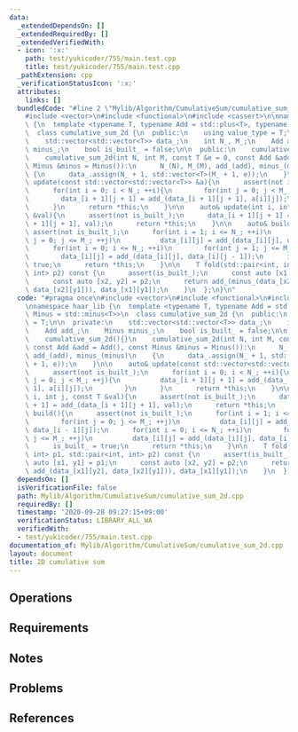 ```yaml
---
data:
  _extendedDependsOn: []
  _extendedRequiredBy: []
  _extendedVerifiedWith:
  - icon: ':x:'
    path: test/yukicoder/755/main.test.cpp
    title: test/yukicoder/755/main.test.cpp
  _pathExtension: cpp
  _verificationStatusIcon: ':x:'
  attributes:
    links: []
  bundledCode: "#line 2 \"Mylib/Algorithm/CumulativeSum/cumulative_sum_2d.cpp\"\n\
    #include <vector>\n#include <functional>\n#include <cassert>\n\nnamespace haar_lib\
    \ {\n  template <typename T, typename Add = std::plus<T>, typename Minus = std::minus<T>>\n\
    \  class cumulative_sum_2d {\n  public:\n    using value_type = T;\n\n  private:\n\
    \    std::vector<std::vector<T>> data_;\n    int N_, M_;\n    Add add_;\n    Minus\
    \ minus_;\n    bool is_built_ = false;\n\n  public:\n    cumulative_sum_2d(){}\n\
    \    cumulative_sum_2d(int N, int M, const T &e = 0, const Add &add = Add(), const\
    \ Minus &minus = Minus()):\n      N_(N), M_(M), add_(add), minus_(minus)\n   \
    \ {\n      data_.assign(N_ + 1, std::vector<T>(M_ + 1, e));\n    }\n\n    auto&\
    \ update(const std::vector<std::vector<T>> &a){\n      assert(not is_built_);\n\
    \      for(int i = 0; i < N_; ++i){\n        for(int j = 0; j < M_; ++j){\n  \
    \        data_[i + 1][j + 1] = add_(data_[i + 1][j + 1], a[i][j]);\n        }\n\
    \      }\n      return *this;\n    }\n\n    auto& update(int i, int j, const T\
    \ &val){\n      assert(not is_built_);\n      data_[i + 1][j + 1] = add_(data_[i\
    \ + 1][j + 1], val);\n      return *this;\n    }\n\n    auto& build(){\n     \
    \ assert(not is_built_);\n      for(int i = 1; i <= N_; ++i)\n        for(int\
    \ j = 0; j <= M_; ++j)\n          data_[i][j] = add_(data_[i][j], data_[i - 1][j]);\n\
    \      for(int i = 0; i <= N_; ++i)\n        for(int j = 1; j <= M_; ++j)\n  \
    \        data_[i][j] = add_(data_[i][j], data_[i][j - 1]);\n      is_built_ =\
    \ true;\n      return *this;\n    }\n\n    T fold(std::pair<int, int> p1, std::pair<int,\
    \ int> p2) const {\n      assert(is_built_);\n      const auto [x1, y1] = p1;\n\
    \      const auto [x2, y2] = p2;\n      return add_(minus_(data_[x2][y2], add_(data_[x1][y2],\
    \ data_[x2][y1])), data_[x1][y1]);\n    }\n  };\n}\n"
  code: "#pragma once\n#include <vector>\n#include <functional>\n#include <cassert>\n\
    \nnamespace haar_lib {\n  template <typename T, typename Add = std::plus<T>, typename\
    \ Minus = std::minus<T>>\n  class cumulative_sum_2d {\n  public:\n    using value_type\
    \ = T;\n\n  private:\n    std::vector<std::vector<T>> data_;\n    int N_, M_;\n\
    \    Add add_;\n    Minus minus_;\n    bool is_built_ = false;\n\n  public:\n\
    \    cumulative_sum_2d(){}\n    cumulative_sum_2d(int N, int M, const T &e = 0,\
    \ const Add &add = Add(), const Minus &minus = Minus()):\n      N_(N), M_(M),\
    \ add_(add), minus_(minus)\n    {\n      data_.assign(N_ + 1, std::vector<T>(M_\
    \ + 1, e));\n    }\n\n    auto& update(const std::vector<std::vector<T>> &a){\n\
    \      assert(not is_built_);\n      for(int i = 0; i < N_; ++i){\n        for(int\
    \ j = 0; j < M_; ++j){\n          data_[i + 1][j + 1] = add_(data_[i + 1][j +\
    \ 1], a[i][j]);\n        }\n      }\n      return *this;\n    }\n\n    auto& update(int\
    \ i, int j, const T &val){\n      assert(not is_built_);\n      data_[i + 1][j\
    \ + 1] = add_(data_[i + 1][j + 1], val);\n      return *this;\n    }\n\n    auto&\
    \ build(){\n      assert(not is_built_);\n      for(int i = 1; i <= N_; ++i)\n\
    \        for(int j = 0; j <= M_; ++j)\n          data_[i][j] = add_(data_[i][j],\
    \ data_[i - 1][j]);\n      for(int i = 0; i <= N_; ++i)\n        for(int j = 1;\
    \ j <= M_; ++j)\n          data_[i][j] = add_(data_[i][j], data_[i][j - 1]);\n\
    \      is_built_ = true;\n      return *this;\n    }\n\n    T fold(std::pair<int,\
    \ int> p1, std::pair<int, int> p2) const {\n      assert(is_built_);\n      const\
    \ auto [x1, y1] = p1;\n      const auto [x2, y2] = p2;\n      return add_(minus_(data_[x2][y2],\
    \ add_(data_[x1][y2], data_[x2][y1])), data_[x1][y1]);\n    }\n  };\n}\n"
  dependsOn: []
  isVerificationFile: false
  path: Mylib/Algorithm/CumulativeSum/cumulative_sum_2d.cpp
  requiredBy: []
  timestamp: '2020-09-28 09:27:15+09:00'
  verificationStatus: LIBRARY_ALL_WA
  verifiedWith:
  - test/yukicoder/755/main.test.cpp
documentation_of: Mylib/Algorithm/CumulativeSum/cumulative_sum_2d.cpp
layout: document
title: 2D cumulative sum
---
```


## Operations

## Requirements

## Notes

## Problems

## References
